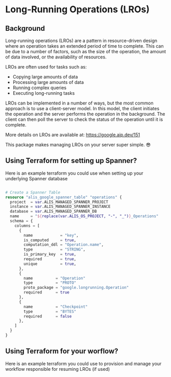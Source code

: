 # Long-Running Operations (LROs)

## Background

Long-running operations (LROs) are a pattern in resource-driven design where an operation takes an extended period of
time to complete. This can be due to a number of factors, such as the size of the operation, the amount of data
involved, or the availability of resources.

LROs are often used for tasks such as:

- Copying large amounts of data
- Processing large amounts of data
- Running complex queries
- Executing long-running tasks

LROs can be implemented in a number of ways, but the most common approach is to use a client-server model.
In this model, the client initiates the operation and the server performs the operation in the background.
The client can then poll the server to check the status of the operation until it is complete.

More details on LROs are available at: https://google.aip.dev/151

This package makes managing LROs on your server super simple. 😎

## Using Terraform for setting up Spanner?

Here is an example terraform you could use when setting up your underlying Spanner database

```tf

# Create a Spanner Table
resource "alis_google_spanner_table" "operations" {
  project  = var.ALIS_MANAGED_SPANNER_PROJECT
  instance = var.ALIS_MANAGED_SPANNER_INSTANCE
  database = var.ALIS_MANAGED_SPANNER_DB
  name     = "${replace(var.ALIS_OS_PROJECT, "-", "_")}_Operations"
  schema = {
    columns = [
      {
        name            = "key",
        is_computed     = true,
        computation_ddl = "Operation.name",
        type            = "STRING",
        is_primary_key  = true,
        required        = true,
        unique          = true,
      },
      {
        name          = "Operation"
        type          = "PROTO"
        proto_package = "google.longrunning.Operation"
        required      = true
      },
      {
        name          = "Checkpoint"
        type          = "BYTES"
        required      = false
      },
    ]
  }
}

```

## Using Terraform for your worflow?

Here is an example terraform you could use to provision and manage your workflow responsible for resuming LROs (if used)

```tf

```
